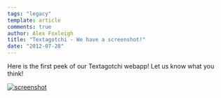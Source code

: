```yaml
---
tags: "legacy"
template: article 
comments: true 
author: Alex Foxleigh
title: "Textagotchi - We have a screenshot!"
date: "2012-07-28"
---
```


Here is the first peek of our Textagotchi webapp! Let us know what you think!

[![](http://foxleigh.me/wp-content/uploads/2012/07/screenshot1.jpg "screenshot")](http://foxleigh.me/wp-content/uploads/2012/07/screenshot1.jpg)
